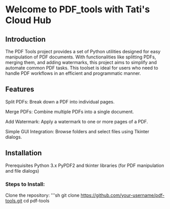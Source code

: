 # **Welcome to PDF_tools with Tati's Cloud Hub**
## **Introduction**
The PDF Tools project provides a set of Python utilities designed for easy manipulation of PDF documents. With functionalities like splitting PDFs, merging them, and adding watermarks, this project aims to simplify and automate common PDF tasks. This toolset is ideal for users who need to handle PDF workflows in an efficient and programmatic manner.
## Features
Split PDFs: Break down a PDF into individual pages.

Merge PDFs: Combine multiple PDFs into a single document.

Add Watermark: Apply a watermark to one or more pages of a PDF.

Simple GUI Integration: Browse folders and select files using Tkinter dialogs.
## Installation
Prerequisites
Python 3.x
PyPDF2 and tkinter libraries (for PDF manipulation and file dialogs)

### Steps to Install:

Clone the repository:
'''sh
git clone https://github.com/your-username/pdf-tools.git
cd pdf-tools
